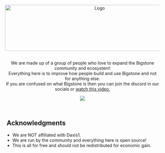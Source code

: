 <!-- PROJECT LOGO -->
<br />
<div align="center">
	<a href="https://github.com/BigstoneDevelopment">
		<img src="https://github.com/BigstoneDevelopment/.github/blob/main/profile/banner.gif?raw=true" alt="Logo" width="600" height="150" />
	</a>

<p align="center">
		<br>
		We are made up of a group of people who love to expand the Bigstone community and ecosystem!<br>
		Everything here is to improve how people build and use Bigstone and not for anything else.<br>
		If you are confused on what Bigstone is then you can join the discord in our socials or <a href="https://www.youtube.com/watch?v=0IJjAAtt9Z0">watch this video.</a>
	</p>
 
![](https://komarev.com/ghpvc/?username=BigstoneDevelopment&color=red)
 
</div>
<br />

<!-- ACKNOWLEDGMENTS -->
## ‎‎ Acknowledgments

* We are NOT affiliated with Daxis1.
* We are run by the community and everything here is open source!
* This is all for free and should not be redistributed for economic gain.
